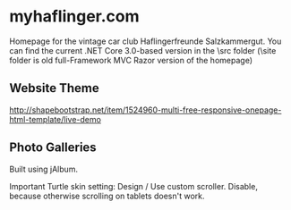 # myhaflinger.com
Homepage for the vintage car club Haflingerfreunde Salzkammergut. You can find the current
.NET Core 3.0-based version in the \src folder (\site folder is old full-Framework MVC Razor version of the homepage)

## Website Theme

http://shapebootstrap.net/item/1524960-multi-free-responsive-onepage-html-template/live-demo

## Photo Galleries

Built using jAlbum. 

Important Turtle skin setting: Design / Use custom scroller. Disable, because otherwise scrolling on tablets doesn't work.



